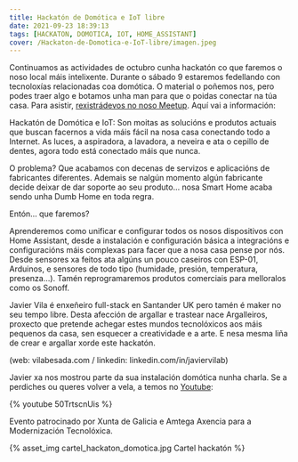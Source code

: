 ```yaml
---
title: Hackatón de Domótica e IoT libre
date: 2021-09-23 18:39:13
tags: [HACKATON, DOMOTICA, IOT, HOME_ASSISTANT]
cover: /Hackaton-de-Domotica-e-IoT-libre/imagen.jpeg
---
```


Continuamos as actividades de octubro cunha hackatón co que faremos o noso local máis intelixente. Durante o sábado 9 estaremos fedellando con tecnoloxías relacionadas coa domótica. O material o poñemos nos, pero podes traer algo e botamos unha man para que o poidas conectar na túa casa. Para asistir, [rexistrádevos no noso Meetup](https://www.meetup.com/es/AIndustriosa/events/280939499/). Aquí vai a información:

Hackatón de Domótica e IoT:
Son moitas as solucións e produtos actuais que buscan facernos a vida máis fácil na nosa casa conectando todo a Internet. As luces, a aspiradora, a lavadora, a neveira e ata o cepillo de dentes, agora todo está conectado máis que nunca.

O problema? Que acabamos con decenas de servizos e aplicacións de fabricantes diferentes. Ademais se nalgún momento algún fabricante decide deixar de dar soporte ao seu produto… nosa Smart Home acaba sendo unha Dumb Home en toda regra.

Entón… que faremos?

Aprenderemos como unificar e configurar todos os nosos dispositivos con Home Assistant, desde a instalación e configuración básica a integracións e configuracións máis complexas para facer que a nosa casa pense por nós. Desde sensores xa feitos ata algúns un pouco caseiros con ESP-01, Arduinos, e sensores de todo tipo (humidade, presión, temperatura, presenza…). Tamén reprogramaremos produtos comerciais para melloralos como os Sonoff.

Javier Vila é enxeñeiro full-stack en Santander UK pero tamén é maker no seu tempo libre. Desta afección de argallar e trastear nace Argalleiros, proxecto que pretende achegar estes mundos tecnolóxicos aos máis pequenos da casa, sen esquecer a creatividade e a arte. E nesa mesma liña de crear e argallar xorde este hackatón.

(web: vilabesada.com / linkedin: linkedin.com/in/javiervilab)

Javier xa nos mostrou parte da sua instalación domótica nunha charla. Se a perdiches ou queres volver a vela, a temos no [Youtube](https://www.youtube.com/watch?v=50TrtscnUis):

{% youtube 50TrtscnUis %}

Evento patrocinado por Xunta de Galicia e Amtega Axencia para a Modernización Tecnolóxica.

{% asset_img cartel_hackaton_domotica.jpg Cartel hackatón %}

